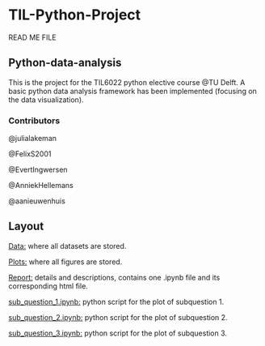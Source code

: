 ﻿# TIL-Python-Project

READ ME FILE

## Python-data-analysis

This is the project for the TIL6022 python elective course @TU Delft. A basic python data analysis framework has been implemented (focusing on the data visualization).

### Contributors

@julialakeman

@FelixS2001

@EvertIngwersen

@AnniekHellemans

@aanieuwenhuis

## Layout

[Data:](https://github.com/EvertIngwersen/TIL-Python-Project/tree/main/data) where all datasets are stored.

[Plots:](https://github.com/EvertIngwersen/TIL-Python-Project/tree/main/plots) where all figures are stored.

[Report:](https://github.com/EvertIngwersen/TIL-Python-Project/blob/main/report/Report_Group_14.ipynb) details and descriptions, contains one .ipynb file and its corresponding html file.

[sub_question_1.ipynb:](https://github.com/EvertIngwersen/TIL-Python-Project/blob/main/code/sub_question_1.ipynb) python script for the plot of subquestion 1.

[sub_question_2.ipynb:](https://github.com/EvertIngwersen/TIL-Python-Project/blob/main/code/Sub_question_2.ipynb) python script for the plot of subquestion 2.

[sub_question_3.ipynb:](https://github.com/EvertIngwersen/TIL-Python-Project/blob/main/code/sub_question_3.ipynb) python script for the plot of subquestion 3.
